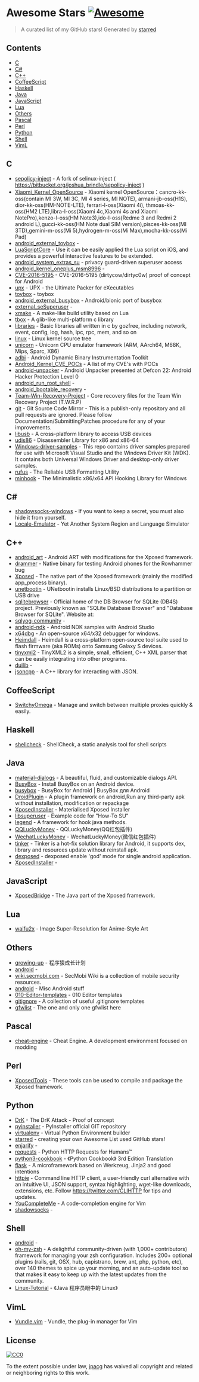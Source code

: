 # Awesome Stars [![Awesome](https://cdn.rawgit.com/sindresorhus/awesome/d7305f38d29fed78fa85652e3a63e154dd8e8829/media/badge.svg)](https://github.com/sindresorhus/awesome)

> A curated list of my GitHub stars!  Generated by [starred](https://github.com/maguowei/starred)


## Contents

  - [C](#c)
  - [C#](#c#)
  - [C++](#c++)
  - [CoffeeScript](#coffeescript)
  - [Haskell](#haskell)
  - [Java](#java)
  - [JavaScript](#javascript)
  - [Lua](#lua)
  - [Others](#others)
  - [Pascal](#pascal)
  - [Perl](#perl)
  - [Python](#python)
  - [Shell](#shell)
  - [VimL](#viml)

## C 

- [sepolicy-inject](https://github.com/topjohnwu/sepolicy-inject) - A fork of selinux-inject ( https://bitbucket.org/joshua_brindle/sepolicy-inject )
- [Xiaomi_Kernel_OpenSource](https://github.com/MiCode/Xiaomi_Kernel_OpenSource) - Xiaomi kernel OpenSource：cancro-kk-oss(contain MI 3W, MI 3C, MI 4 series, MI NOTE), armani-jb-oss(H1S), dior-kk-oss(HM-NOTE-LTE), ferrari-l-oss(Xiaomi 4i), thmoas-kk-oss(HM2 LTE),libra-l-oss(Xiaomi 4c,Xiaomi 4s and Xiaomi NotePro),kenzo-l-oss(HM Note3),ido-l-oss(Redme 3 and Redmi 2 android L),gucci-kk-oss(HM Note dual SIM version),pisces-kk-oss(MI 3TD),gemini-m-oss(Mi 5),hydrogen-m-oss(Mi Max),mocha-kk-oss(Mi Pad)
- [android_external_toybox](https://github.com/CyanogenMod/android_external_toybox) - 
- [LuaScriptCore](https://github.com/vimfung/LuaScriptCore) - Use it can be easily applied the Lua script on iOS, and provides a powerful interactive features to be extended.
- [android_system_extras_su](https://github.com/CyanogenMod/android_system_extras_su) - privacy guard-driven superuser access
- [android_kernel_oneplus_msm8996](https://github.com/OnePlusOSS/android_kernel_oneplus_msm8996) - 
- [CVE-2016-5195](https://github.com/timwr/CVE-2016-5195) - CVE-2016-5195 (dirtycow/dirtyc0w) proof of concept for Android
- [upx](https://github.com/upx/upx) - UPX - the Ultimate Packer for eXecutables
- [toybox](https://github.com/landley/toybox) - toybox
- [android_external_busybox](https://github.com/CyanogenMod/android_external_busybox) - Android/bionic port of busybox
- [external_seSuperuser](https://github.com/Sekwel/external_seSuperuser) - 
- [xmake](https://github.com/waruqi/xmake) - A make-like build utility based on Lua
- [tbox](https://github.com/waruqi/tbox) - A glib-like multi-platform c library
- [libraries](https://github.com/gozfree/libraries) - Basic libraries all written in c by gozfree, including network, event, config, log, hash, ipc, rpc, mem,  and so on
- [linux](https://github.com/torvalds/linux) - Linux kernel source tree
- [unicorn](https://github.com/unicorn-engine/unicorn) - Unicorn CPU emulator framework (ARM, AArch64, M68K, Mips, Sparc, X86)
- [adbi](https://github.com/crmulliner/adbi) - Android Dynamic Binary Instrumentation Toolkit
- [Android_Kernel_CVE_POCs](https://github.com/ScottyBauer/Android_Kernel_CVE_POCs) - A list of my CVE's with POCs
- [android-unpacker](https://github.com/strazzere/android-unpacker) - Android Unpacker presented at Defcon 22: Android Hacker Protection Level 0
- [android_run_root_shell](https://github.com/android-rooting-tools/android_run_root_shell) - 
- [android_bootable_recovery](https://github.com/omnirom/android_bootable_recovery) - 
- [Team-Win-Recovery-Project](https://github.com/TeamWin/Team-Win-Recovery-Project) - Core recovery files for the Team Win Recovery Project (T.W.R.P)
- [git](https://github.com/git/git) - Git Source Code Mirror - This is a publish-only repository and all pull requests are ignored. Please follow Documentation/SubmittingPatches procedure for any of your improvements.
- [libusb](https://github.com/libusb/libusb) - A cross-platform library to access USB devices
- [udis86](https://github.com/vmt/udis86) - Disassembler Library for x86 and x86-64
- [Windows-driver-samples](https://github.com/Microsoft/Windows-driver-samples) - This repo contains driver samples prepared for use with Microsoft Visual Studio and the Windows Driver Kit (WDK). It contains both Universal Windows Driver and desktop-only driver samples.
- [rufus](https://github.com/pbatard/rufus) - The Reliable USB Formatting Utility
- [minhook](https://github.com/TsudaKageyu/minhook) - The Minimalistic x86/x64 API Hooking Library for Windows

## C# # 

- [shadowsocks-windows](https://github.com/shadowsocks/shadowsocks-windows) - If you want to keep a secret, you must also hide it from yourself.
- [Locale-Emulator](https://github.com/xupefei/Locale-Emulator) - Yet Another System Region and Language Simulator

## C++ 

- [android_art](https://github.com/rovo89/android_art) - Android ART with modifications for the Xposed framework.
- [drammer](https://github.com/vusec/drammer) - Native binary for testing Android phones for the Rowhammer bug
- [Xposed](https://github.com/rovo89/Xposed) - The native part of the Xposed framework (mainly the modified app_process binary).
- [unetbootin](https://github.com/unetbootin/unetbootin) - UNetbootin installs Linux/BSD distributions to a partition or USB drive
- [sqlitebrowser](https://github.com/sqlitebrowser/sqlitebrowser) - Official home of the DB Browser for SQLite (DB4S) project. Previously known as "SQLite Database Browser" and "Database Browser for SQLite". Website at:
- [sqlyog-community](https://github.com/webyog/sqlyog-community) - 
- [android-ndk](https://github.com/googlesamples/android-ndk) - Android NDK samples with Android Studio
- [x64dbg](https://github.com/x64dbg/x64dbg) - An open-source x64/x32 debugger for windows.
- [Heimdall](https://github.com/Benjamin-Dobell/Heimdall) - Heimdall is a cross-platform open-source tool suite used to flash firmware (aka ROMs) onto Samsung Galaxy S devices.
- [tinyxml2](https://github.com/leethomason/tinyxml2) - TinyXML2 is a simple, small, efficient, C++ XML parser that can be easily integrating into other programs.
- [duilib](https://github.com/duilib/duilib) - 
- [jsoncpp](https://github.com/open-source-parsers/jsoncpp) - A C++ library for interacting with JSON.

## CoffeeScript 

- [SwitchyOmega](https://github.com/FelisCatus/SwitchyOmega) - Manage and switch between multiple proxies quickly & easily.

## Haskell 

- [shellcheck](https://github.com/koalaman/shellcheck) - ShellCheck, a static analysis tool for shell scripts

## Java 

- [material-dialogs](https://github.com/afollestad/material-dialogs) - A beautiful, fluid, and customizable dialogs API.
- [BusyBox](https://github.com/jrummyapps/BusyBox) - Install BusyBox on an Android device.
- [busybox](https://github.com/meefik/busybox) - BusyBox for Android | BusyBox для Android
- [DroidPlugin](https://github.com/DroidPluginTeam/DroidPlugin) - A plugin framework on android,Run any third-party apk without installation, modification or repackage
- [XposedInstaller](https://github.com/DVDAndroid/XposedInstaller) - Materialised Xposed Installer
- [libsuperuser](https://github.com/Chainfire/libsuperuser) - Example code for "How-To SU"
- [legend](https://github.com/asLody/legend) - A framework for hook java methods.
- [QQLuckyMoney](https://github.com/veryyoung/QQLuckyMoney) - QQLuckyMoney(QQ红包插件)
- [WechatLuckyMoney](https://github.com/veryyoung/WechatLuckyMoney) - WechatLuckyMoney(微信红包插件)
- [tinker](https://github.com/Tencent/tinker) - Tinker is a hot-fix solution library for Android, it supports dex, library and resources update without reinstall apk.
- [dexposed](https://github.com/alibaba/dexposed) - dexposed enable 'god' mode for single android application.
- [XposedInstaller](https://github.com/rovo89/XposedInstaller) - 

## JavaScript 

- [XposedBridge](https://github.com/rovo89/XposedBridge) - The Java part of the Xposed framework.

## Lua 

- [waifu2x](https://github.com/nagadomi/waifu2x) - Image Super-Resolution for Anime-Style Art

## Others 

- [growing-up](https://github.com/mylxsw/growing-up) - 程序猿成长计划
- [android](https://github.com/omnirom/android) - 
- [wiki.secmobi.com](https://github.com/secmobi/wiki.secmobi.com) - SecMobi Wiki is a collection of mobile security resources.
- [android](https://github.com/CyanogenMod/android) - Misc Android stuff
- [010-Editor-templates](https://github.com/MartijnB/010-Editor-templates) - 010 Editor templates
- [gitignore](https://github.com/github/gitignore) - A collection of useful .gitignore templates
- [gfwlist](https://github.com/gfwlist/gfwlist) - The one and only one gfwlist here

## Pascal 

- [cheat-engine](https://github.com/cheat-engine/cheat-engine) - Cheat Engine. A development environment focused on modding

## Perl 

- [XposedTools](https://github.com/rovo89/XposedTools) - These tools can be used to compile and package the Xposed framework.

## Python 

- [DrK](https://github.com/sslab-gatech/DrK) - The DrK Attack - Proof of concept
- [pyinstaller](https://github.com/pyinstaller/pyinstaller) - PyInstaller official GIT repository
- [virtualenv](https://github.com/pypa/virtualenv) - Virtual Python Environment builder
- [starred](https://github.com/maguowei/starred) - creating your own Awesome List used GitHub stars!
- [enjarify](https://github.com/google/enjarify) - 
- [requests](https://github.com/kennethreitz/requests) - Python HTTP Requests for Humans™
- [python3-cookbook](https://github.com/yidao620c/python3-cookbook) - 《Python Cookbook》 3rd Edition Translation
- [flask](https://github.com/pallets/flask) - A microframework based on Werkzeug, Jinja2 and good intentions
- [httpie](https://github.com/jkbrzt/httpie) - Command line HTTP client, a user-friendly curl alternative with an intuitive UI, JSON support, syntax highlighting, wget-like downloads, extensions, etc. Follow https://twitter.com/CLIHTTP for tips and updates.
- [YouCompleteMe](https://github.com/Valloric/YouCompleteMe) - A code-completion engine for Vim
- [shadowsocks](https://github.com/shadowsocks/shadowsocks) - 

## Shell 

- [android](https://github.com/OnePlusOSS/android) - 
- [oh-my-zsh](https://github.com/robbyrussell/oh-my-zsh) - A delightful community-driven (with 1,000+ contributors) framework for managing your zsh configuration. Includes 200+ optional plugins (rails, git, OSX, hub, capistrano, brew, ant, php, python, etc), over 140 themes to spice up your morning, and an auto-update tool so that makes it easy to keep up with the latest updates from the community.
- [Linux-Tutorial](https://github.com/judasn/Linux-Tutorial) - 《Java 程序员眼中的 Linux》

## VimL 

- [Vundle.vim](https://github.com/VundleVim/Vundle.vim) - Vundle, the plug-in manager for Vim


## License

[![CC0](http://mirrors.creativecommons.org/presskit/buttons/88x31/svg/cc-zero.svg)](https://creativecommons.org/publicdomain/zero/1.0/)

To the extent possible under law, [jpacg](https://github.com/jpacg) has waived all copyright and related or neighboring rights to this work.

